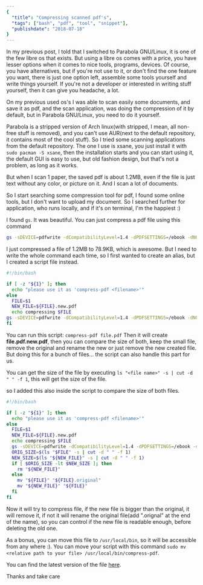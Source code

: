 ```yaml
---
{
  "title": "Compressing scanned pdf's",
  "tags": ["bash", "pdf", "tool", "snippet"],
  "publishdate": "2018-07-18"
}
---
```


In my previous post, I told that I switched to Parabola GNU/Linux, it is one of the few libre os that exists. But using a libre os comes with a price, you have lesser options when it comes to nice tools, programs, devices. Of course, you have alternatives, but if you're not use to it, or don't find the one feature you want, there is just one option left, assemble some tools yourself and write things yourself. If you're not a developer or interested in writing stuff yourself, then it can give you headache, a lot.

On my previous used os's I was able to scan easily some documents, and save it as pdf, and the scan application, was doing the compression of it by default, but in Parabola GNU/Linux, you need to do it yourself.

Parabola is a stripped version of Arch linux(with stripped, I mean, all non-free stuff is removed), and you can't use AUR(next to the default repository, it contains most of the cool stuff). So I tried some scanning applications from the default repository. The one I use is xsane, you just install it with `sudo pacman -S xsane`, then the installation starts and you can start using it, the default GUI is easy to use, but old fashion design, but that's not a problem, as long as it works.

But when I scan 1 paper, the saved pdf is about 1.2MB, even if the file is just text without any color, or picture on it. And I scan a lot of documents.

So I start searching some compression tool for pdf, I found some online tools, but I don't want to upload my document. So I searched further for application, who runs locally, and if it's on terminal, I'm the happiest :)

I found `gs`. It was beautiful. You can just compress a pdf file using this command

```sh
gs -sDEVICE=pdfwrite -dCompatibilityLevel=1.4 -dPDFSETTINGS=/ebook -dNOPAUSE -dQUIET -dBATCH -sOutputFile="<new file name>" "<file to compress>"
```

I just compressed a file of 1.2MB to 78.9KB, which is awesome. But I need to write the whole command each time, so I first wanted to create an alias, but I created a script file instead.

```sh
#!/bin/bash

if [ -z "${1}" ]; then
  echo "please use it as 'compress-pdf <filename>'"
else
  FILE=$1
  NEW_FILE=${FILE}.new.pdf
  echo compressing $FILE
gs -sDEVICE=pdfwrite -dCompatibilityLevel=1.4 -dPDFSETTINGS=/ebook -dNOPAUSE -dQUIET -dBATCH -sOutputFile="${NEW_FILE}" "${FILE}"
fi
```
You can run this script: `compress-pdf file.pdf`
Then it will create __file.pdf.new.pdf__, then you can compare the size of both, keep the small file, remove the original and rename the new or just remove the new created file.
But doing this for a bunch of files... the script can also handle this part for us.

You can get the size of the file by executing `ls "<file name>" -s | cut -d " " -f 1`, this will get the size of the file.

so I added this also inside the script to compare the size of both files.

```sh
#!/bin/bash

if [ -z "${1}" ]; then
  echo "please use it as 'compress-pdf <filename>'"
else
  FILE=$1
  NEW_FILE=${FILE}.new.pdf
  echo compressing $FILE
  gs -sDEVICE=pdfwrite -dCompatibilityLevel=1.4 -dPDFSETTINGS=/ebook -dNOPAUSE -dQUIET -dBATCH -sOutputFile="${NEW_FILE}" "${FILE}"
  ORIG_SIZE=$(ls "$FILE" -s | cut -d " " -f 1)
  NEW_SIZE=$(ls "${NEW_FILE}" -s | cut -d " " -f 1)
  if [ $ORIG_SIZE -lt $NEW_SIZE ]; then
    rm "${NEW_FILE}"
  else
    mv "${FILE}" "${FILE}.original"
    mv "${NEW_FILE}" "${FILE}"
  fi
fi
```

Now it will try to compress file, if the new file is bigger than the original, it will remove it, if not it will rename the original file(add ".orignal" at the end of the name), so you can control if the new file is readable enough, before deleting the old one.

As a bonus, you can move this file to `/usr/local/bin`, so it will be accessible from any where :). You can move your script with this command `sudo mv <relative path to your file> /usr/local/bin/compress-pdf`.

You can find the latest version of the file [here](https://gist.github.com/aytacworld/849a3b74009b641e9ad35fc0da2d3ddb "Gist").

Thanks and take care